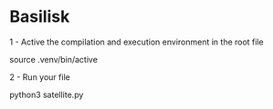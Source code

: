 # Basilisk

1 - Active the compilation and execution environment in the root file

source .venv/bin/active

2 - Run your file 

python3 satellite.py

